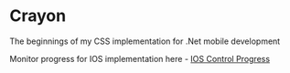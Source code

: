 Crayon
======

The beginnings of my CSS implementation for .Net mobile development

Monitor progress for IOS implementation here - [IOS Control Progress](https://github.com/jamilgeor/Crayon/wiki/ios-control-progress)
